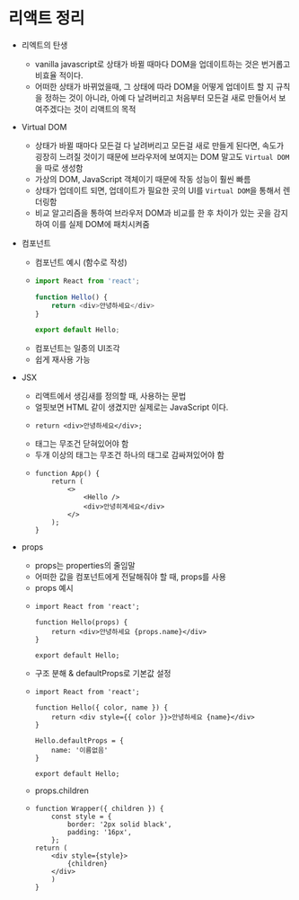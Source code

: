 # 리액트 정리

- 리엑트의 탄생
  - vanilla javascript로 상태가 바뀔 때마다 DOM을 업데이트하는 것은 번거롭고 비효율 적이다. 
  - 어떠한 상태가 바뀌었을때, 그 상태에 따라 DOM을 어떻게 업데이트 할 지 규칙을 정하는 것이 아니라, 아예 다 날려버리고 처음부터 모든걸 새로 만들어서 보여주겠다는 것이 리액트의 목적

- Virtual DOM
  - 상태가 바뀔 때마다 모든걸 다 날려버리고 모든걸 새로 만들게 된다면, 속도가 굉장히 느려질 것이기 때문에 브라우저에 보여지는 DOM 말고도 `Virtual DOM`을 따로 생성함
  - 가상의 DOM, JavaScript 객체이기 때문에 작동 성능이 훨씬 빠름
  - 상태가 업데이트 되면, 업데이트가 필요한 곳의 UI를 `Virtual DOM`을 통해서 렌더링함
  - 비교 알고리즘을 통하여 브라우저 DOM과 비교를 한 후 차이가 있는 곳을 감지하여 이를 실제 DOM에 패치시켜줌

- 컴포넌트
  - 컴포넌트 예시 (함수로 작성)
  - ```javascript
    import React from 'react';

    function Hello() {
        return <div>안녕하세요</div>
    }

    export default Hello;
    ```
  - 컴포넌트는 일종의 UI조각 
  - 쉽게 재사용 가능

- JSX
  - 리액트에서 생김새를 정의할 때, 사용하는 문법
  - 얼핏보면 HTML 같이 생겼지만 실제로는 JavaScript 이다.
  - ```JSX
    return <div>안녕하세요</div>;
    ```
  - 태그는 무조건 닫혀있어야 함
  - 두개 이상의 태그는 무조건 하나의 태그로 감싸져있어야 함
  - ```JSX
    function App() {
        return (
            <>
                <Hello />
                <div>안녕히계세요</div>
            </>
        );
    }
    ```
- props
  - props는 properties의 줄임말
  - 어떠한 값을 컴포넌트에게 전달해줘야 할 때, props를 사용
  - props 예시
  - ```JSX
    import React from 'react';

    function Hello(props) {
        return <div>안녕하세요 {props.name}</div>
    }

    export default Hello;
    ```
  - 구조 분해 & defaultProps로 기본값 설정
  - ```JSX
    import React from 'react';

    function Hello({ color, name }) {
        return <div style={{ color }}>안녕하세요 {name}</div>
    }

    Hello.defaultProps = {
        name: '이름없음'
    }

    export default Hello;
    ```
  - props.children
  - ```JSX
    function Wrapper({ children }) {
        const style = {
            border: '2px solid black',
            padding: '16px',
        };
    return (
        <div style={style}>
            {children}
        </div>
        )
    }
    ```

